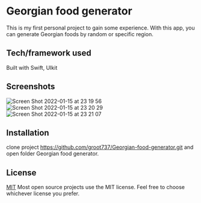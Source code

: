 # Georgian food generator
This is my first personal project to gain some experience. With this app, you can generate Georgian foods by random or specific region.

## Tech/framework used
Built with Swift, UIkit

## Screenshots
![Screen Shot 2022-01-15 at 23 19 56](https://user-images.githubusercontent.com/58389504/149635077-a111f6d3-edb4-4b37-ab12-ce3d08f61f0e.png)
![Screen Shot 2022-01-15 at 23 20 29](https://user-images.githubusercontent.com/58389504/149635092-13ed9d74-6cbb-4af3-9546-32b3fe4e12be.png)
![Screen Shot 2022-01-15 at 23 21 07](https://user-images.githubusercontent.com/58389504/149635102-0105f251-b9ac-4197-abd9-54a84c27001f.png)

## Installation
clone project https://github.com/groot737/Georgian-food-generator.git and open folder Georgian food generator.

## License
[MIT](https://choosealicense.com/licenses/mit/)
Most open source projects use the MIT license. Feel free to choose whichever license you prefer.
